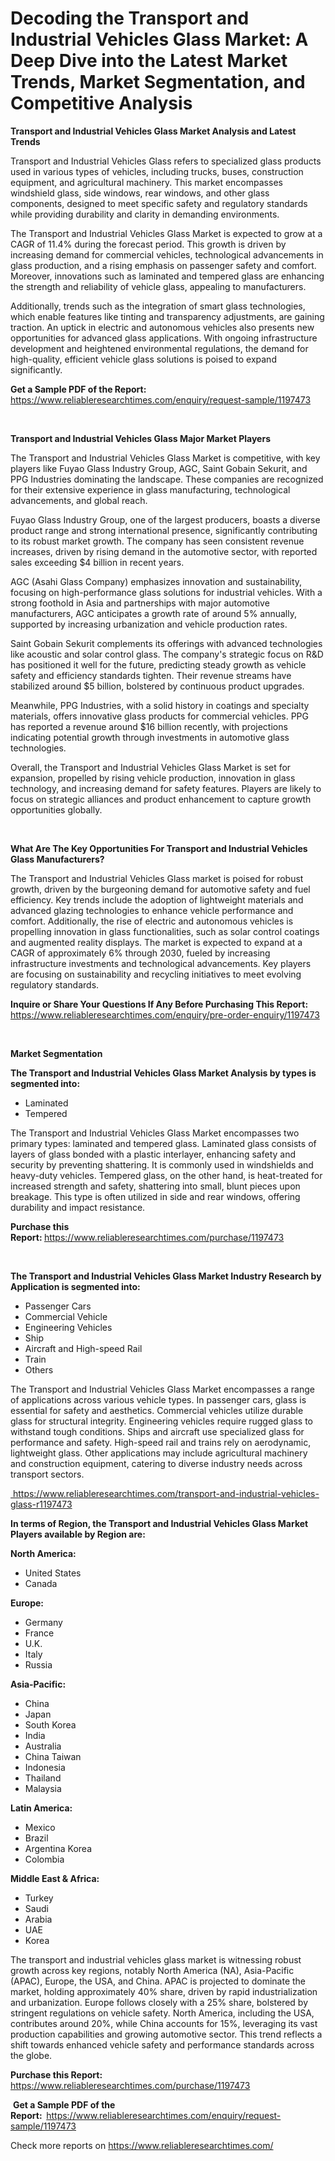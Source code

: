 <p><h1>Decoding the Transport and Industrial Vehicles Glass Market: A Deep Dive into the Latest Market Trends, Market Segmentation, and Competitive Analysis</h1></p><p><strong>Transport and Industrial Vehicles Glass Market Analysis and Latest Trends</strong></p>
<p><p>Transport and Industrial Vehicles Glass refers to specialized glass products used in various types of vehicles, including trucks, buses, construction equipment, and agricultural machinery. This market encompasses windshield glass, side windows, rear windows, and other glass components, designed to meet specific safety and regulatory standards while providing durability and clarity in demanding environments.</p><p>The Transport and Industrial Vehicles Glass Market is expected to grow at a CAGR of 11.4% during the forecast period. This growth is driven by increasing demand for commercial vehicles, technological advancements in glass production, and a rising emphasis on passenger safety and comfort. Moreover, innovations such as laminated and tempered glass are enhancing the strength and reliability of vehicle glass, appealing to manufacturers.</p><p>Additionally, trends such as the integration of smart glass technologies, which enable features like tinting and transparency adjustments, are gaining traction. An uptick in electric and autonomous vehicles also presents new opportunities for advanced glass applications. With ongoing infrastructure development and heightened environmental regulations, the demand for high-quality, efficient vehicle glass solutions is poised to expand significantly.</p></p>
<p><strong>Get a Sample PDF of the Report:&nbsp;</strong> <a href="https://www.reliableresearchtimes.com/enquiry/request-sample/1197473?utm_campaign=3061&utm_medium=2&utm_source=Github&utm_content=ia&utm_term=31032025&utm_id=transport-and-industrial-vehicles-glass">https://www.reliableresearchtimes.com/enquiry/request-sample/1197473</a></p>
<p>&nbsp;</p>
<p><strong>Transport and Industrial Vehicles Glass Major Market Players</strong></p>
<p><p>The Transport and Industrial Vehicles Glass Market is competitive, with key players like Fuyao Glass Industry Group, AGC, Saint Gobain Sekurit, and PPG Industries dominating the landscape. These companies are recognized for their extensive experience in glass manufacturing, technological advancements, and global reach.</p><p>Fuyao Glass Industry Group, one of the largest producers, boasts a diverse product range and strong international presence, significantly contributing to its robust market growth. The company has seen consistent revenue increases, driven by rising demand in the automotive sector, with reported sales exceeding $4 billion in recent years.</p><p>AGC (Asahi Glass Company) emphasizes innovation and sustainability, focusing on high-performance glass solutions for industrial vehicles. With a strong foothold in Asia and partnerships with major automotive manufacturers, AGC anticipates a growth rate of around 5% annually, supported by increasing urbanization and vehicle production rates.</p><p>Saint Gobain Sekurit complements its offerings with advanced technologies like acoustic and solar control glass. The company's strategic focus on R&D has positioned it well for the future, predicting steady growth as vehicle safety and efficiency standards tighten. Their revenue streams have stabilized around $5 billion, bolstered by continuous product upgrades.</p><p>Meanwhile, PPG Industries, with a solid history in coatings and specialty materials, offers innovative glass products for commercial vehicles. PPG has reported a revenue around $16 billion recently, with projections indicating potential growth through investments in automotive glass technologies.</p><p>Overall, the Transport and Industrial Vehicles Glass Market is set for expansion, propelled by rising vehicle production, innovation in glass technology, and increasing demand for safety features. Players are likely to focus on strategic alliances and product enhancement to capture growth opportunities globally.</p></p>
<p>&nbsp;</p>
<p><strong>What Are The Key Opportunities For Transport and Industrial Vehicles Glass Manufacturers?</strong></p>
<p><p>The Transport and Industrial Vehicles Glass market is poised for robust growth, driven by the burgeoning demand for automotive safety and fuel efficiency. Key trends include the adoption of lightweight materials and advanced glazing technologies to enhance vehicle performance and comfort. Additionally, the rise of electric and autonomous vehicles is propelling innovation in glass functionalities, such as solar control coatings and augmented reality displays. The market is expected to expand at a CAGR of approximately 6% through 2030, fueled by increasing infrastructure investments and technological advancements. Key players are focusing on sustainability and recycling initiatives to meet evolving regulatory standards.</p></p>
<p><strong>Inquire or Share Your Questions If Any Before Purchasing This Report:</strong> <a href="https://www.reliableresearchtimes.com/enquiry/pre-order-enquiry/1197473?utm_campaign=3061&utm_medium=2&utm_source=Github&utm_content=ia&utm_term=31032025&utm_id=transport-and-industrial-vehicles-glass">https://www.reliableresearchtimes.com/enquiry/pre-order-enquiry/1197473</a></p>
<p>&nbsp;</p>
<p><strong>Market Segmentation</strong></p>
<p><strong>The Transport and Industrial Vehicles Glass Market Analysis by types is segmented into:</strong></p>
<p><ul><li>Laminated</li><li>Tempered</li></ul></p>
<p><p>The Transport and Industrial Vehicles Glass Market encompasses two primary types: laminated and tempered glass. Laminated glass consists of layers of glass bonded with a plastic interlayer, enhancing safety and security by preventing shattering. It is commonly used in windshields and heavy-duty vehicles. Tempered glass, on the other hand, is heat-treated for increased strength and safety, shattering into small, blunt pieces upon breakage. This type is often utilized in side and rear windows, offering durability and impact resistance.</p></p>
<p><strong>Purchase this Report:&nbsp;</strong><a href="https://www.reliableresearchtimes.com/purchase/1197473?utm_campaign=3061&utm_medium=2&utm_source=Github&utm_content=ia&utm_term=31032025&utm_id=transport-and-industrial-vehicles-glass">https://www.reliableresearchtimes.com/purchase/1197473</a></p>
<p>&nbsp;</p>
<p><strong>The Transport and Industrial Vehicles Glass Market Industry Research by Application is segmented into:</strong></p>
<p><ul><li>Passenger Cars</li><li>Commercial Vehicle</li><li>Engineering Vehicles</li><li>Ship</li><li>Aircraft and High-speed Rail</li><li>Train</li><li>Others</li></ul></p>
<p><p>The Transport and Industrial Vehicles Glass Market encompasses a range of applications across various vehicle types. In passenger cars, glass is essential for safety and aesthetics. Commercial vehicles utilize durable glass for structural integrity. Engineering vehicles require rugged glass to withstand tough conditions. Ships and aircraft use specialized glass for performance and safety. High-speed rail and trains rely on aerodynamic, lightweight glass. Other applications may include agricultural machinery and construction equipment, catering to diverse industry needs across transport sectors.</p></p>
<p><a href="https://www.reliableresearchtimes.com/transport-and-industrial-vehicles-glass-r1197473?utm_campaign=3061&utm_medium=2&utm_source=Github&utm_content=ia&utm_term=31032025&utm_id=transport-and-industrial-vehicles-glass">&nbsp;https://www.reliableresearchtimes.com/transport-and-industrial-vehicles-glass-r1197473</a></p>
<p><strong>In terms of Region, the Transport and Industrial Vehicles Glass Market Players available by Region are:</strong></p>
<p>
    <p> <strong> North America: </strong>
        <ul>
            <li>United States</li>
            <li>Canada</li>
        </ul>
        </p> 
    <p> <strong> Europe: </strong>
        <ul>
            <li>Germany</li>
            <li>France</li>
            <li>U.K.</li>
            <li>Italy</li>
            <li>Russia</li>
        </ul>
        </p> 
    <p> <strong> Asia-Pacific: </strong>
        <ul>
            <li>China</li>
            <li>Japan</li>
            <li>South Korea</li>
            <li>India</li>
            <li>Australia</li>
            <li>China Taiwan</li>
            <li>Indonesia</li>
            <li>Thailand</li>
            <li>Malaysia</li>
        </ul>
        </p> 
    <p> <strong> Latin America: </strong>
        <ul>
            <li>Mexico</li>
            <li>Brazil</li>
            <li>Argentina Korea</li>
            <li>Colombia</li>
        </ul>
        </p> 
    <p> <strong> Middle East & Africa: </strong>
        <ul>
            <li>Turkey</li>
            <li>Saudi</li>
            <li>Arabia</li>
            <li>UAE</li>
            <li>Korea</li>
        </ul>
    </p>
    </p>
<p><p>The transport and industrial vehicles glass market is witnessing robust growth across key regions, notably North America (NA), Asia-Pacific (APAC), Europe, the USA, and China. APAC is projected to dominate the market, holding approximately 40% share, driven by rapid industrialization and urbanization. Europe follows closely with a 25% share, bolstered by stringent regulations on vehicle safety. North America, including the USA, contributes around 20%, while China accounts for 15%, leveraging its vast production capabilities and growing automotive sector. This trend reflects a shift towards enhanced vehicle safety and performance standards across the globe.</p></p>
<p><strong>Purchase this Report: </strong><a href="https://www.reliableresearchtimes.com/purchase/1197473?utm_campaign=3061&utm_medium=2&utm_source=Github&utm_content=ia&utm_term=31032025&utm_id=transport-and-industrial-vehicles-glass">https://www.reliableresearchtimes.com/purchase/1197473</a></p>
<p>&nbsp;<strong>Get a Sample PDF of the Report:&nbsp;&nbsp;</strong><a href="https://www.reliableresearchtimes.com/enquiry/request-sample/1197473?utm_campaign=3061&utm_medium=2&utm_source=Github&utm_content=ia&utm_term=31032025&utm_id=transport-and-industrial-vehicles-glass">https://www.reliableresearchtimes.com/enquiry/request-sample/1197473</a></p>
<p><strong></strong></p>
<p>Check more reports on <a href="https://www.reliableresearchtimes.com/?utm_campaign=3061&utm_medium=2&utm_source=Github&utm_content=ia&utm_term=31032025&utm_id=transport-and-industrial-vehicles-glass">https://www.reliableresearchtimes.com/</a></p>